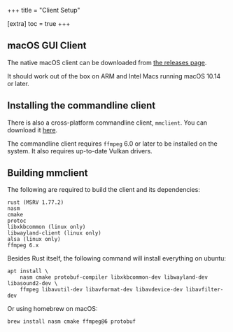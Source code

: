 +++
title = "Client Setup"

[extra]
toc = true
+++

## macOS GUI Client

The native macOS client can be downloaded from [the releases page](https://github.com/colinmarc/magic-mirror-swiftui/releases/latest).

It should work out of the box on ARM and Intel Macs running macOS 10.14 or
later.

## Installing the commandline client

There is also a cross-platform commandline client, `mmclient`. You can download
it [here](https://github.com/colinmarc/magic-mirror/releases/tag/mmclient-v0.7.0).

The commandline client requires `ffmpeg` 6.0 or later to be installed on the
system. It also requires up-to-date Vulkan drivers.

## Building mmclient

The following are required to build the client and its dependencies:

```
rust (MSRV 1.77.2)
nasm
cmake
protoc
libxkbcommon (linux only)
libwayland-client (linux only)
alsa (linux only)
ffmpeg 6.x
```

Besides Rust itself, the following command will install everything on ubuntu:

```
apt install \
    nasm cmake protobuf-compiler libxkbcommon-dev libwayland-dev libasound2-dev \
    ffmpeg libavutil-dev libavformat-dev libavdevice-dev libavfilter-dev
```

Or using homebrew on macOS:

```
brew install nasm cmake ffmpeg@6 protobuf
```
